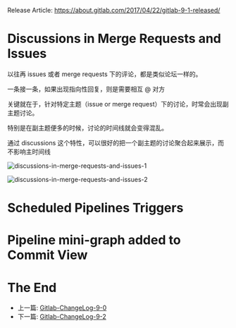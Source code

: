 Release Article: https://about.gitlab.com/2017/04/22/gitlab-9-1-released/

# Discussions in Merge Requests and Issues

以往再 issues 或者 merge requests 下的评论，都是类似论坛一样的。

一条接一条，如果出现指向性回复，则是需要相互 @ 对方

关键就在于，针对特定主题（issue or merge request）下的讨论，时常会出现副主题讨论。

特别是在副主题便多的时候，讨论的时间线就会变得混乱。

通过 discussions 这个特性，可以很好的把一个副主题的讨论聚合起来展示，而不影响主时间线

![discussions-in-merge-requests-and-issues-1](https://about.gitlab.com/images/9_1/merge_request_resolvable_discussion.png)

![discussions-in-merge-requests-and-issues-2](http://om4h4iqhe.bkt.clouddn.com/discussions-in-merge-requests-and-issues-2.jpg)

# Scheduled Pipelines Triggers
# Pipeline mini-graph added to Commit View 

# The End

 - 上一篇: [Gitlab-ChangeLog-9-0](https://github.com/yidinghan/blog/blob/master/Gitlab-ChangeLog-9-0.md)
 - 下一篇: [Gitlab-ChangeLog-9-2](https://github.com/yidinghan/blog/blob/master/Gitlab-ChangeLog-9-2.md)